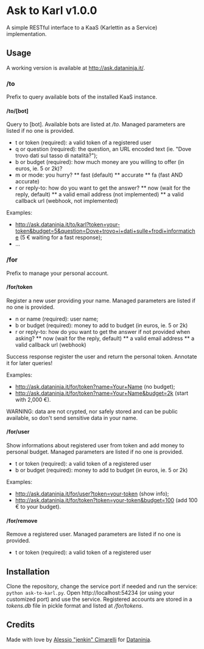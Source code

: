 # Ask to Karl v1.0.0
A simple RESTful interface to a KaaS (Karlettin as a Service) implementation.

## Usage
A working version is available at http://ask.dataninja.it/.

### /to
Prefix to query available bots of the installed KaaS instance.

#### /to/[bot]
Query to [bot]. Available bots are listed at */to*.
Managed parameters are listed if no one is provided.

* t or token (required): a valid token of a registered user
* q or question (required): the question, an URL encoded text (ie. "Dove trovo dati sul tasso di natalità?");
* b or budget (required): how much money are you willing to offer (in euros, ie. 5 or 2k)?
* m or mode: you hurry?
** fast (default)
** accurate
** fa (fast AND accurate)
* r or reply-to: how do you want to get the answer?
** now (wait for the reply, default)
** a valid email address (not implemented)
** a valid callback url (webhook, not implemented)

Examples:

* http://ask.dataninja.it/to/karl?token=your-token&budget=5&question=Dove+trovo+i+dati+sulle+frodi+informatiche (5 € waiting for a fast response);
* ...

### /for
Prefix to manage your personal account.

#### /for/token
Register a new user providing your name.
Managed parameters are listed if no one is provided.

* n or name (required): user name;
* b or budget (required): money to add to budget (in euros, ie. 5 or 2k)
* r or reply-to: how do you want to get the answer if not provided when asking?
** now (wait for the reply, default)
** a valid email address
** a valid callback url (webhook)

Success response register the user and return the personal token.
Annotate it for later queries!

Examples:

* http://ask.dataninja.it/for/token?name=Your+Name (no budget);
* http://ask.dataninja.it/for/token?name=Your+Name&budget=2k (start with 2,000 €).

WARNING: data are not crypted, nor safely stored and can be public available, so don't send sensitive data in your name.

#### /for/user
Show informations about registered user from token and add money to personal budget.
Managed parameters are listed if no one is provided.

* t or token (required): a valid token of a registered user
* b or budget (required): money to add to budget (in euros, ie. 5 or 2k)

Examples:

* http://ask.dataninja.it/for/user?token=your-token (show info);
* http://ask.dataninja.it/for/token?token=your-token&budget=100 (add 100 € to your budget).

#### /for/remove
Remove a registered user.
Managed parameters are listed if no one is provided.

* t or token (required): a valid token of a registered user

## Installation
Clone the repository, change the service port if needed and run the service: `python ask-to-karl.py`.
Open http://localhost:54234 (or using your customized port) and use the service.
Registered accounts are stored in a *tokens.db* file in pickle format and listed at */for/tokens*.

## Credits
Made with love by [Alessio "jenkin" Cimarelli](https://github.com/jenkin) for [Dataninja](https://github.com/Dataninja/).

